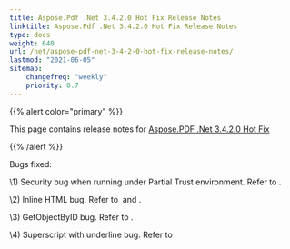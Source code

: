 ```yaml
---
title: Aspose.Pdf .Net 3.4.2.0 Hot Fix Release Notes
linktitle: Aspose.Pdf .Net 3.4.2.0 Hot Fix Release Notes
type: docs
weight: 640
url: /net/aspose-pdf-net-3-4-2-0-hot-fix-release-notes/
lastmod: "2021-06-05"
sitemap:
    changefreq: "weekly"
    priority: 0.7
---
```


{{% alert color="primary" %}}

This page contains release notes for [Aspose.PDF .Net 3.4.2.0 Hot Fix](https://downloads.aspose.com/pdf/net/new-releases/aspose.pdf-.net-3.4.2.0-hot-fix/)

{{% /alert %}}

Bugs fixed:

\1) Security bug when running under Partial Trust environment. Refer to .

\2) Inline HTML bug. Refer to  and .

\3) GetObjectByID bug. Refer to .

\4) Superscript with underline bug. Refer to 
